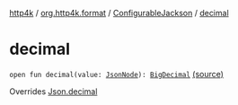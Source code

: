 [http4k](../../index.md) / [org.http4k.format](../index.md) / [ConfigurableJackson](index.md) / [decimal](./decimal.md)

# decimal

`open fun decimal(value: `[`JsonNode`](https://fasterxml.github.io/jackson-databind/javadoc/2.10/com/fasterxml/jackson/databind/JsonNode.html)`): `[`BigDecimal`](https://docs.oracle.com/javase/9/docs/api/java/math/BigDecimal.html) [(source)](https://github.com/http4k/http4k/blob/master/http4k-format-jackson/src/main/kotlin/org/http4k/format/ConfigurableJackson.kt#L59)

Overrides [Json.decimal](../-json/decimal.md)

